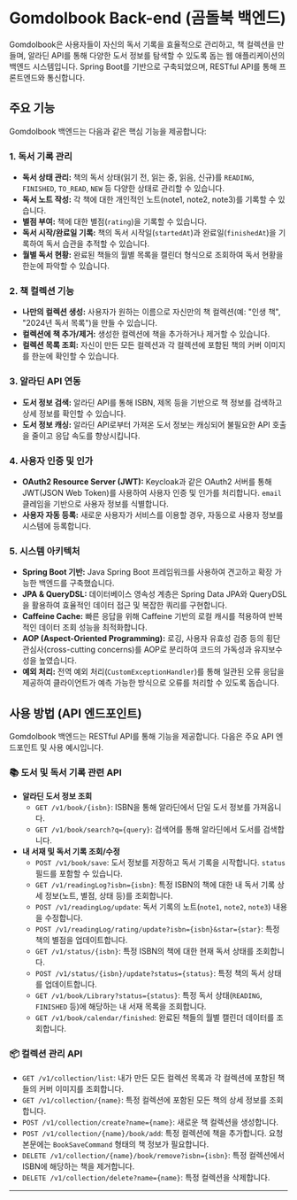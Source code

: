 # Gomdolbook Back-end (곰돌북 백엔드)

Gomdolbook은 사용자들이 자신의 독서 기록을 효율적으로 관리하고, 책 컬렉션을 만들며, 알라딘 API를 통해 다양한 도서 정보를 탐색할 수 있도록 돕는 웹 애플리케이션의 백엔드 시스템입니다. Spring Boot를 기반으로 구축되었으며, RESTful API를 통해 프론트엔드와 통신합니다.

## 주요 기능

Gomdolbook 백엔드는 다음과 같은 핵심 기능을 제공합니다:

### 1. 독서 기록 관리

* **독서 상태 관리:** 책의 독서 상태(읽기 전, 읽는 중, 읽음, 신규)를 `READING`, `FINISHED`, `TO_READ`, `NEW` 등 다양한 상태로 관리할 수 있습니다.
* **독서 노트 작성:** 각 책에 대한 개인적인 노트(note1, note2, note3)를 기록할 수 있습니다.
* **별점 부여:** 책에 대한 별점(`rating`)을 기록할 수 있습니다.
* **독서 시작/완료일 기록:** 책의 독서 시작일(`startedAt`)과 완료일(`finishedAt`)을 기록하여 독서 습관을 추적할 수 있습니다.
* **월별 독서 현황:** 완료된 책들의 월별 목록을 캘린더 형식으로 조회하여 독서 현황을 한눈에 파악할 수 있습니다.

### 2. 책 컬렉션 기능

* **나만의 컬렉션 생성:** 사용자가 원하는 이름으로 자신만의 책 컬렉션(예: "인생 책", "2024년 독서 목록")을 만들 수 있습니다.
* **컬렉션에 책 추가/제거:** 생성한 컬렉션에 책을 추가하거나 제거할 수 있습니다.
* **컬렉션 목록 조회:** 자신이 만든 모든 컬렉션과 각 컬렉션에 포함된 책의 커버 이미지를 한눈에 확인할 수 있습니다.

### 3. 알라딘 API 연동

* **도서 정보 검색:** 알라딘 API를 통해 ISBN, 제목 등을 기반으로 책 정보를 검색하고 상세 정보를 확인할 수 있습니다.
* **도서 정보 캐싱:** 알라딘 API로부터 가져온 도서 정보는 캐싱되어 불필요한 API 호출을 줄이고 응답 속도를 향상시킵니다.

### 4. 사용자 인증 및 인가

* **OAuth2 Resource Server (JWT):** Keycloak과 같은 OAuth2 서버를 통해 JWT(JSON Web Token)를 사용하여 사용자 인증 및 인가를 처리합니다. `email` 클레임을 기반으로 사용자 정보를 식별합니다.
* **사용자 자동 등록:** 새로운 사용자가 서비스를 이용할 경우, 자동으로 사용자 정보를 시스템에 등록합니다.

### 5. 시스템 아키텍처

* **Spring Boot 기반:** Java Spring Boot 프레임워크를 사용하여 견고하고 확장 가능한 백엔드를 구축했습니다.
* **JPA & QueryDSL:** 데이터베이스 영속성 계층은 Spring Data JPA와 QueryDSL을 활용하여 효율적인 데이터 접근 및 복잡한 쿼리를 구현합니다.
* **Caffeine Cache:** 빠른 응답을 위해 Caffeine 기반의 로컬 캐시를 적용하여 반복적인 데이터 조회 성능을 최적화합니다.
* **AOP (Aspect-Oriented Programming):** 로깅, 사용자 유효성 검증 등의 횡단 관심사(cross-cutting concerns)를 AOP로 분리하여 코드의 가독성과 유지보수성을 높였습니다.
* **예외 처리:** 전역 예외 처리(`CustomExceptionHandler`)를 통해 일관된 오류 응답을 제공하여 클라이언트가 예측 가능한 방식으로 오류를 처리할 수 있도록 돕습니다.

## 사용 방법 (API 엔드포인트)

Gomdolbook 백엔드는 RESTful API를 통해 기능을 제공합니다. 다음은 주요 API 엔드포인트 및 사용 예시입니다.

### 📚 도서 및 독서 기록 관련 API

* **알라딘 도서 정보 조회**
    * `GET /v1/book/{isbn}`: ISBN을 통해 알라딘에서 단일 도서 정보를 가져옵니다.
    * `GET /v1/book/search?q={query}`: 검색어를 통해 알라딘에서 도서를 검색합니다.
* **내 서재 및 독서 기록 조회/수정**
    * `POST /v1/book/save`: 도서 정보를 저장하고 독서 기록을 시작합니다. `status` 필드를 포함할 수 있습니다.
    * `GET /v1/readingLog?isbn={isbn}`: 특정 ISBN의 책에 대한 내 독서 기록 상세 정보(노트, 별점, 상태 등)를 조회합니다.
    * `POST /v1/readingLog/update`: 독서 기록의 노트(`note1`, `note2`, `note3`) 내용을 수정합니다.
    * `POST /v1/readingLog/rating/update?isbn={isbn}&star={star}`: 특정 책의 별점을 업데이트합니다.
    * `GET /v1/status/{isbn}`: 특정 ISBN의 책에 대한 현재 독서 상태를 조회합니다.
    * `POST /v1/status/{isbn}/update?status={status}`: 특정 책의 독서 상태를 업데이트합니다.
    * `GET /v1/book/Library?status={status}`: 특정 독서 상태(`READING`, `FINISHED` 등)에 해당하는 내 서재 목록을 조회합니다.
    * `GET /v1/book/calendar/finished`: 완료된 책들의 월별 캘린더 데이터를 조회합니다.

### 📦 컬렉션 관리 API

* `GET /v1/collection/list`: 내가 만든 모든 컬렉션 목록과 각 컬렉션에 포함된 책들의 커버 이미지를 조회합니다.
* `GET /v1/collection/{name}`: 특정 컬렉션에 포함된 모든 책의 상세 정보를 조회합니다.
* `POST /v1/collection/create?name={name}`: 새로운 책 컬렉션을 생성합니다.
* `POST /v1/collection/{name}/book/add`: 특정 컬렉션에 책을 추가합니다. 요청 본문에는 `BookSaveCommand` 형태의 책 정보가 필요합니다.
* `DELETE /v1/collection/{name}/book/remove?isbn={isbn}`: 특정 컬렉션에서 ISBN에 해당하는 책을 제거합니다.
* `DELETE /v1/collection/delete?name={name}`: 특정 컬렉션을 삭제합니다.

---
